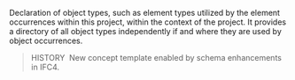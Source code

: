 Declaration of object types, such as element types utilized by the element occurrences within this project, within the context of the project. It provides a directory of all object types independently if and where they are used by object occurrences.

> HISTORY&nbsp; New concept template enabled by schema enhancements in IFC4.
